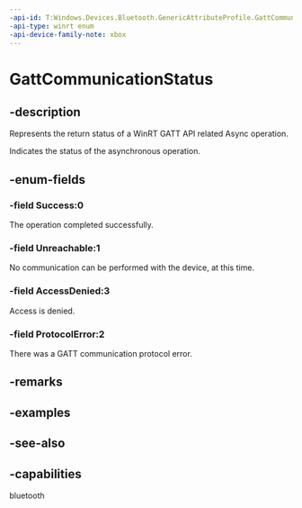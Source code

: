 ```yaml
---
-api-id: T:Windows.Devices.Bluetooth.GenericAttributeProfile.GattCommunicationStatus
-api-type: winrt enum
-api-device-family-note: xbox
---
```


<!-- Enumeration syntax
public enum Windows.Devices.Bluetooth.GenericAttributeProfile.GattCommunicationStatus : int
-->

# GattCommunicationStatus

## -description
Represents the return status of a WinRT GATT API related Async operation.

Indicates the status of the asynchronous operation.

## -enum-fields
### -field Success:0
The operation completed successfully.

### -field Unreachable:1
No communication can be performed with the device, at this time.

### -field AccessDenied:3
Access is denied.

### -field ProtocolError:2
There was a GATT communication protocol error.

## -remarks

## -examples

## -see-also


## -capabilities
bluetooth
